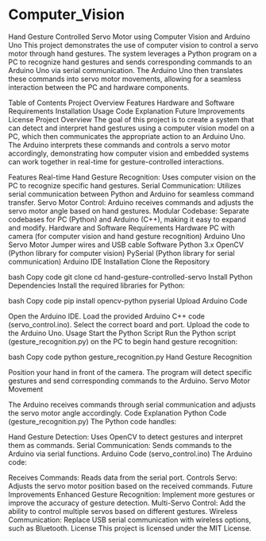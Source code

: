 # Computer_Vision
Hand Gesture Controlled Servo Motor using Computer Vision and Arduino Uno
This project demonstrates the use of computer vision to control a servo motor through hand gestures. The system leverages a Python program on a PC to recognize hand gestures and sends corresponding commands to an Arduino Uno via serial communication. The Arduino Uno then translates these commands into servo motor movements, allowing for a seamless interaction between the PC and hardware components.

Table of Contents
Project Overview
Features
Hardware and Software Requirements
Installation
Usage
Code Explanation
Future Improvements
License
Project Overview
The goal of this project is to create a system that can detect and interpret hand gestures using a computer vision model on a PC, which then communicates the appropriate action to an Arduino Uno. The Arduino interprets these commands and controls a servo motor accordingly, demonstrating how computer vision and embedded systems can work together in real-time for gesture-controlled interactions.

Features
Real-time Hand Gesture Recognition: Uses computer vision on the PC to recognize specific hand gestures.
Serial Communication: Utilizes serial communication between Python and Arduino for seamless command transfer.
Servo Motor Control: Arduino receives commands and adjusts the servo motor angle based on hand gestures.
Modular Codebase: Separate codebases for PC (Python) and Arduino (C++), making it easy to expand and modify.
Hardware and Software Requirements
Hardware
PC with camera (for computer vision and hand gesture recognition)
Arduino Uno
Servo Motor
Jumper wires and USB cable
Software
Python 3.x
OpenCV (Python library for computer vision)
PySerial (Python library for serial communication)
Arduino IDE
Installation
Clone the Repository

bash
Copy code
git clone <repository-url>
cd hand-gesture-controlled-servo
Install Python Dependencies
Install the required libraries for Python:

bash
Copy code
pip install opencv-python pyserial
Upload Arduino Code

Open the Arduino IDE.
Load the provided Arduino C++ code (servo_control.ino).
Select the correct board and port.
Upload the code to the Arduino Uno.
Usage
Start the Python Script
Run the Python script (gesture_recognition.py) on the PC to begin hand gesture recognition:

bash
Copy code
python gesture_recognition.py
Hand Gesture Recognition

Position your hand in front of the camera.
The program will detect specific gestures and send corresponding commands to the Arduino.
Servo Motor Movement

The Arduino receives commands through serial communication and adjusts the servo motor angle accordingly.
Code Explanation
Python Code (gesture_recognition.py)
The Python code handles:

Hand Gesture Detection: Uses OpenCV to detect gestures and interpret them as commands.
Serial Communication: Sends commands to the Arduino via serial functions.
Arduino Code (servo_control.ino)
The Arduino code:

Receives Commands: Reads data from the serial port.
Controls Servo: Adjusts the servo motor position based on the received commands.
Future Improvements
Enhanced Gesture Recognition: Implement more gestures or improve the accuracy of gesture detection.
Multi-Servo Control: Add the ability to control multiple servos based on different gestures.
Wireless Communication: Replace USB serial communication with wireless options, such as Bluetooth.
License
This project is licensed under the MIT License.
